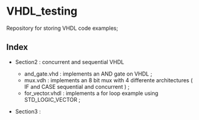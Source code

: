 # VHDL_testing
Repository for storing VHDL code examples;

## Index
* Section2 : concurrent and sequential VHDL
  - and_gate.vhd : implements an AND gate on VHDL ;
  - mux.vdh : implements an 8 bit mux with 4 differente architectures ( IF and CASE sequential and concurrent ) ;
  - for_vector.vhdl : implements a for loop example using STD_LOGIC_VECTOR ; 


* Section3 : 
